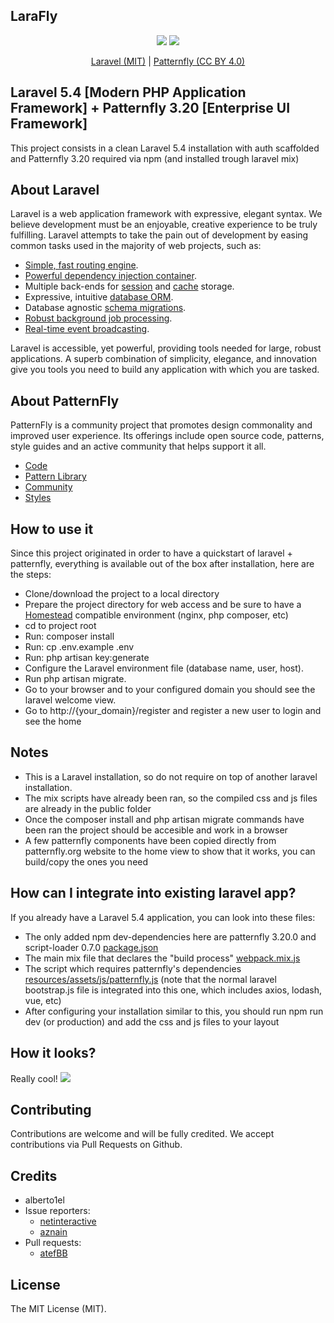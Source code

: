 LaraFly
--

<p align="center">
    <img src="https://laravel.com/assets/img/components/logo-laravel.svg">
    <img style="max-height:80pt;" src="https://www.patternfly.org/assets/img/patternfly-orb.svg">
</p>

<p align="center">
    <a href="https://packagist.org/packages/laravel/framework">Laravel (MIT)</a> |
    <a href="https://www.patternfly.org/">Patternfly (CC BY 4.0)</a>
</p>

## Laravel 5.4 [Modern PHP Application Framework] + Patternfly 3.20 [Enterprise UI Framework]
This project consists in a clean Laravel 5.4 installation with auth scaffolded and Patternfly 3.20 required via npm (and installed trough laravel mix)

## About Laravel

Laravel is a web application framework with expressive, elegant syntax. We believe development must be an enjoyable, creative experience to be truly fulfilling. Laravel attempts to take the pain out of development by easing common tasks used in the majority of web projects, such as:

- [Simple, fast routing engine](https://laravel.com/docs/routing).
- [Powerful dependency injection container](https://laravel.com/docs/container).
- Multiple back-ends for [session](https://laravel.com/docs/session) and [cache](https://laravel.com/docs/cache) storage.
- Expressive, intuitive [database ORM](https://laravel.com/docs/eloquent).
- Database agnostic [schema migrations](https://laravel.com/docs/migrations).
- [Robust background job processing](https://laravel.com/docs/queues).
- [Real-time event broadcasting](https://laravel.com/docs/broadcasting).

Laravel is accessible, yet powerful, providing tools needed for large, robust applications. A superb combination of simplicity, elegance, and innovation give you tools you need to build any application with which you are tasked.

## About PatternFly
PatternFly is a community project that promotes design commonality and improved user experience. Its offerings include open source code, patterns, style guides and an active community that helps support it all.
- [Code](https://www.patternfly.org/download/)
- [Pattern Library](https://www.patternfly.org/pattern-library/)
- [Community](https://www.patternfly.org/community/)
- [Styles](https://www.patternfly.org/styles/)

## How to use it
Since this project originated in order to have a quickstart of laravel + patternfly, everything is available out of the box after installation, here are the steps:

- Clone/download the project to a local directory
- Prepare the project directory for web access and be sure to have a [Homestead](https://laravel.com/docs/5.4/homestead) compatible environment (nginx, php composer, etc)
- cd to project root
- Run: composer install
- Run: cp .env.example .env 
- Run: php artisan key:generate
- Configure the Laravel environment file (database name, user, host).
- Run php artisan migrate.
- Go to your browser and to your configured domain you should see the laravel welcome view.
- Go to http://{your_domain}/register and register a new user to login and see the home

## Notes

- This is a Laravel installation, so do not require on top of another laravel installation.
- The mix scripts have already been ran, so the compiled css and js files are already in the public folder
- Once the composer install and php artisan migrate commands have been ran the project should be accesible and work in a browser
- A few patternfly components have been copied directly from patternfly.org website to the home view to show that it works, you can build/copy the ones you need

## How can I integrate into existing laravel app?
If you already have a Laravel 5.4 application, you can look into these files:
- The only added npm dev-dependencies here are patternfly 3.20.0 and script-loader 0.7.0 [package.json](https://github.com/so2platform/LaraFly/blob/master/package.json)
- The main mix file that declares the "build process" [webpack.mix.js](https://github.com/so2platform/LaraFly/blob/master/webpack.mix.js)
- The script which requires patternfly's dependencies [resources/assets/js/patternfly.js](https://github.com/so2platform/LaraFly/blob/master/resources/assets/js/patternfly.js) (note that the normal laravel bootstrap.js file is integrated into this one, which includes axios, lodash, vue, etc)
- After configuring your installation similar to this, you should run npm run dev (or production) and add the css and js files to your layout

## How it looks?
Really cool!
<img src="http://dev3tec.s3.amazonaws.com/laraFly.png">


## Contributing
Contributions are welcome and will be fully credited.
We accept contributions via Pull Requests on Github.

## Credits
- alberto1el
- Issue reporters:
    - [netinteractive](https://github.com/netinteractive)
    - [aznain](https://github.com/aznain)
- Pull requests:
    - [atefBB](https://github.com/atefBB)

## License
The MIT License (MIT).
